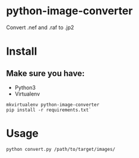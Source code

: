 # python-image-converter
Convert .nef and .raf to .jp2

# Install

## Make sure you have:
- Python3
- Virtualenv

```
mkvirtualenv python-image-converter
pip install -r requirements.txt`
```

# Usage

```
python convert.py /path/to/target/images/
```
